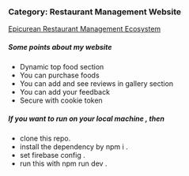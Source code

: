 
<!-- Nurturing Energetics -->
<h3>Category: Restaurant Management Website</h3>
<a href="https://a11-nurturing-energetics.web.app/"> Epicurean Restaurant Management Ecosystem</a>

<h5> Some points about my website</h5>
<ul>
<li>Dynamic top food section</li>
<li>You can purchase foods</li>
<li>You can add and see reviews in gallery section</li>
<li>You can add your feedback</li>
<li> Secure with cookie token</li>
</ul>
<h5>If you want to run on your local machine , then</h5>
<ul>
<li>clone this repo.</li>
<li>install the dependency by npm i .</li>
<li>set firebase config .</li>
<li>run this with npm run dev .</li>
  
</ul>

